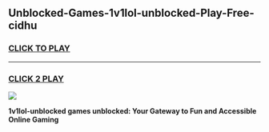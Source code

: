 
## Unblocked-Games-1v1lol-unblocked-Play-Free-cidhu
<h3>
<a href="https://premium76.site?title=1v1lol-unblocked&ref=10A">CLICK TO PLAY</a></h3>
<hr>

<h3>
<a href="https://premium76.site?title=1v1lol-unblocked&ref=10A">CLICK 2 PLAY</a>
  
</h3>

<a href="https://premium76.site?title=1v1lol-unblocked&ref=10A"><img src="https://clearcache.store/games.png"></a>


**1v1lol-unblocked games unblocked: Your Gateway to Fun and Accessible Online Gaming**
